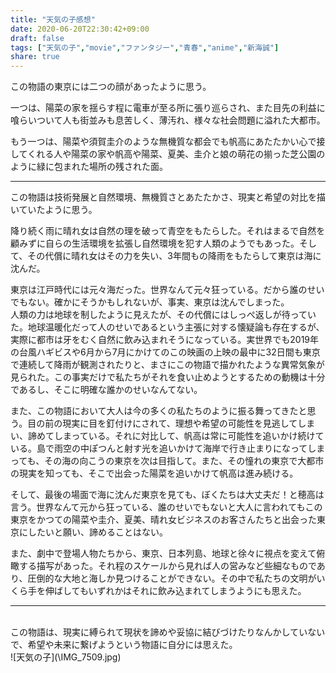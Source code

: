 ```yaml
---
title: "天気の子感想"
date: 2020-06-20T22:30:42+09:00
draft: false
tags: ["天気の子","movie","ファンタジー","青春","anime","新海誠"]
share: true
---
```


この物語の東京には二つの顔があったように思う。

一つは、陽菜の家を揺らす程に電車が至る所に張り巡らされ、また目先の利益に喰らいついて人も街並みも息苦しく、薄汚れ、様々な社会問題に溢れた大都市。  

もう一つは、陽菜や須賀圭介のような無機質な都会でも帆高にあたたかい心で接してくれる人や陽菜の家や帆高や陽菜、夏美、圭介と娘の萌花の揃った芝公園のように緑に包まれた場所の残された面。
***
この物語は技術発展と自然環境、無機質さとあたたかさ、現実と希望の対比を描いていたように思う。

降り続く雨に晴れ女は自然の理を破って青空をもたらした。それはまるで自然を顧みずに自らの生活環境を拡張し自然環境を犯す人類のようでもあった。そして、その代償に晴れ女はその力を失い、3年間もの降雨をもたらして東京は海に沈んだ。

東京は江戸時代には元々海だった。世界なんて元々狂っている。だから誰のせいでもない。確かにそうかもしれないが、事実、東京は沈んでしまった。  
人類の力は地球を制したように見えたが、その代償にはしっぺ返しが待っていた。地球温暖化だって人のせいであるという主張に対する懐疑論も存在するが、実際に都市は牙をむく自然に飲み込まれそうになっている。実世界でも2019年の台風ハギビスや6月から7月にかけてのこの映画の上映の最中に32日間も東京で連続して降雨が観測されたりと、まさにこの物語で描かれたような異常気象が見られた。この事実だけで私たちがそれを食い止めようとするための動機は十分であるし、そこに明確な誰かのせいなんてない。

また、この物語において大人は今の多くの私たちのように振る舞ってきたと思う。目の前の現実に目を釘付けにされて、理想や希望の可能性を見逃してしまい、諦めてしまっている。それに対比して、帆高は常に可能性を追いかけ続けている。島で雨空の中ぽつんと射す光を追いかけて海岸で行き止まりになってしまっても、その海の向こうの東京を次は目指して。また、その憧れの東京で大都市の現実を知っても、そこで出会った陽菜を追いかけて帆高は進み続ける。

そして、最後の場面で海に沈んだ東京を見ても、ぼくたちは大丈夫だ！と穂高は言う。世界なんて元から狂っている、誰のせいでもないと大人に言われてもこの東京をかつての陽菜や圭介、夏美、晴れ女ビジネスのお客さんたちと出会った東京にしたいと願い、諦めることはない。

また、劇中で登場人物たちから、東京、日本列島、地球と徐々に視点を変えて俯瞰する描写があった。それ程のスケールから見れば人の営みなど些細なものであり、圧倒的な大地と海しか見つけることができない。その中で私たちの文明がいくら手を伸ばしてもいずれかはそれに飲み込まれてしまうようにも思えた。  
***
<br>
この物語は、現実に縛られて現状を諦めや妥協に結びづけたりなんかしていないで、希望や未来に繋げようという物語に自分には思えた。  
<br>  
![天気の子](\IMG_7509.jpg)